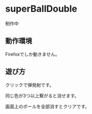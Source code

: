 superBallDouble
===============

制作中

動作環境
-------
Firefoxでしか動きません。

遊び方
-------
クリックで弾発射です。

同じ色が3つ以上繋がると消せます。

画面上のボールを全部消すとクリアです。

